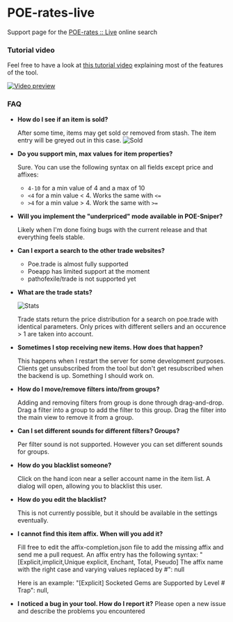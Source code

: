 # POE-rates-live
Support page for the [POE-rates :: Live](http://poe-rates.com/live) online search

### Tutorial video
Feel free to have a look at [this tutorial video](https://www.youtube.com/watch?v=MjHsYp2cLMc) explaining most of the features of the tool.

[![Video preview](https://i.imgur.com/TVh0t1k.png)](https://www.youtube.com/watch?v=MjHsYp2cLMc)

### FAQ

- **How do I see if an item is sold?**

  After some time, items may get sold or removed from stash. The item entry will be greyed out in this case.
  ![Sold](https://i.imgur.com/4JUwg5H.png)

- **Do you support min, max values for item properties?**
 
  Sure. You can use the following syntax on all fields except price and affixes:
  - `4-10` for a min value of 4 and a max of 10
  - `<4` for a min value < 4. Works the same with `<=`
  - `>4` for a min value > 4. Work the same with `>=`

- **Will you implement the "underpriced" mode available in POE-Sniper?**

  Likely when I'm done fixing bugs with the current release and that everything feels stable.
  
- **Can I export a search to the other trade websites?**

  - Poe.trade is almost fully supported
  - Poeapp has limited support at the moment
  - pathofexile/trade is not supported yet
  
- **What are the trade stats?**
  
  ![Stats](https://i.imgur.com/btjVsg0.png)
  
  Trade stats return the price distribution for a search on poe.trade with identical parameters. Only prices with different sellers and an occurence > 1 are taken into account.

- **Sometimes I stop receiving new items. How does that happen?**
  
  This happens when I restart the server for some development purposes. Clients get unsubscribed from the tool but don't get resubscribed when the backend is up. Something I should work on.
  
- **How do I move/remove filters into/from groups?**

  Adding and removing filters from group is done through drag-and-drop. Drag a filter into a group to add the filter to this group. Drag the filter into the main view to remove it from a group.
  
- **Can I set different sounds for different filters? Groups?**

  Per filter sound is not supported. However you can set different sounds for groups.

- **How do you blacklist someone?**

  Click on the hand icon near a seller account name in the item list. A dialog will open, allowing you to blacklist this user.

- **How do you edit the blacklist?**

  This is not currently possible, but it should be available in the settings eventually.

- **I cannot find this item affix. When will you add it?**

  Fill free to edit the affix-completion.json file to add the missing affix and send me a pull request. An affix entry has the following syntax:
  "[Explicit,implicit,Unique explicit, Enchant, Total, Pseudo] The affix name with the right case and varying values replaced by #": null
  
  Here is an example:
  "[Explicit] Socketed Gems are Supported by Level # Trap": null,

- **I noticed a bug in your tool. How do I report it?**
  Please open a new issue and describe the problems you encountered
